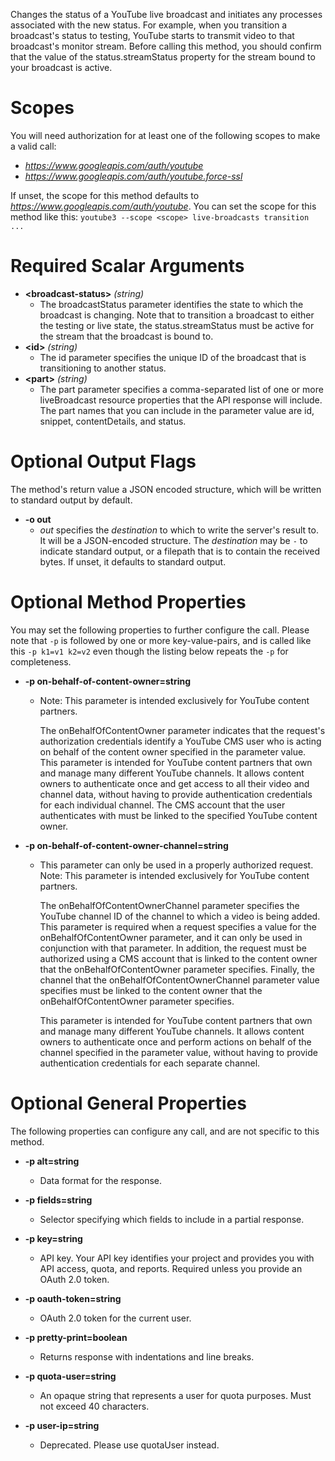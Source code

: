 Changes the status of a YouTube live broadcast and initiates any processes associated with the new status. For example, when you transition a broadcast&#39;s status to testing, YouTube starts to transmit video to that broadcast&#39;s monitor stream. Before calling this method, you should confirm that the value of the status.streamStatus property for the stream bound to your broadcast is active.
# Scopes

You will need authorization for at least one of the following scopes to make a valid call:

* *https://www.googleapis.com/auth/youtube*
* *https://www.googleapis.com/auth/youtube.force-ssl*

If unset, the scope for this method defaults to *https://www.googleapis.com/auth/youtube*.
You can set the scope for this method like this: `youtube3 --scope <scope> live-broadcasts transition ...`
# Required Scalar Arguments
* **&lt;broadcast-status&gt;** *(string)*
    - The broadcastStatus parameter identifies the state to which the broadcast is changing. Note that to transition a broadcast to either the testing or live state, the status.streamStatus must be active for the stream that the broadcast is bound to.
* **&lt;id&gt;** *(string)*
    - The id parameter specifies the unique ID of the broadcast that is transitioning to another status.
* **&lt;part&gt;** *(string)*
    - The part parameter specifies a comma-separated list of one or more liveBroadcast resource properties that the API response will include. The part names that you can include in the parameter value are id, snippet, contentDetails, and status.

# Optional Output Flags

The method's return value a JSON encoded structure, which will be written to standard output by default.

* **-o out**
    - *out* specifies the *destination* to which to write the server's result to.
      It will be a JSON-encoded structure.
      The *destination* may be `-` to indicate standard output, or a filepath that is to contain the received bytes.
      If unset, it defaults to standard output.
# Optional Method Properties

You may set the following properties to further configure the call. Please note that `-p` is followed by one 
or more key-value-pairs, and is called like this `-p k1=v1 k2=v2` even though the listing below repeats the
`-p` for completeness.

* **-p on-behalf-of-content-owner=string**
    - Note: This parameter is intended exclusively for YouTube content partners.
        
        The onBehalfOfContentOwner parameter indicates that the request&#39;s authorization credentials identify a YouTube CMS user who is acting on behalf of the content owner specified in the parameter value. This parameter is intended for YouTube content partners that own and manage many different YouTube channels. It allows content owners to authenticate once and get access to all their video and channel data, without having to provide authentication credentials for each individual channel. The CMS account that the user authenticates with must be linked to the specified YouTube content owner.

* **-p on-behalf-of-content-owner-channel=string**
    - This parameter can only be used in a properly authorized request. Note: This parameter is intended exclusively for YouTube content partners.
        
        The onBehalfOfContentOwnerChannel parameter specifies the YouTube channel ID of the channel to which a video is being added. This parameter is required when a request specifies a value for the onBehalfOfContentOwner parameter, and it can only be used in conjunction with that parameter. In addition, the request must be authorized using a CMS account that is linked to the content owner that the onBehalfOfContentOwner parameter specifies. Finally, the channel that the onBehalfOfContentOwnerChannel parameter value specifies must be linked to the content owner that the onBehalfOfContentOwner parameter specifies.
        
        This parameter is intended for YouTube content partners that own and manage many different YouTube channels. It allows content owners to authenticate once and perform actions on behalf of the channel specified in the parameter value, without having to provide authentication credentials for each separate channel.

# Optional General Properties

The following properties can configure any call, and are not specific to this method.

* **-p alt=string**
    - Data format for the response.

* **-p fields=string**
    - Selector specifying which fields to include in a partial response.

* **-p key=string**
    - API key. Your API key identifies your project and provides you with API access, quota, and reports. Required unless you provide an OAuth 2.0 token.

* **-p oauth-token=string**
    - OAuth 2.0 token for the current user.

* **-p pretty-print=boolean**
    - Returns response with indentations and line breaks.

* **-p quota-user=string**
    - An opaque string that represents a user for quota purposes. Must not exceed 40 characters.

* **-p user-ip=string**
    - Deprecated. Please use quotaUser instead.

